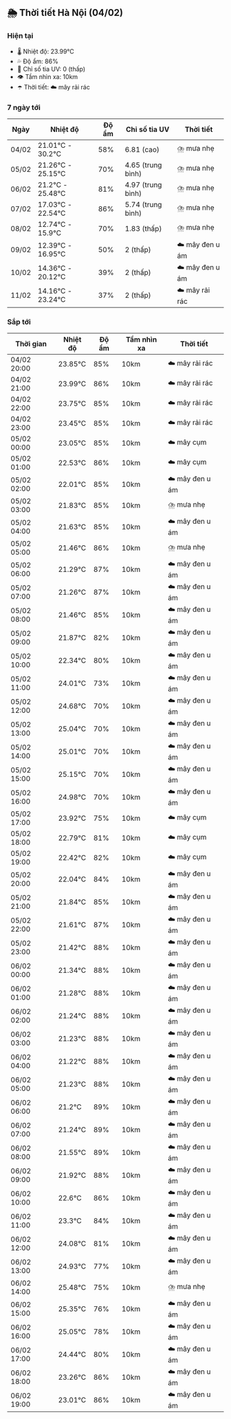 ## 🌦️ Thời tiết Hà Nội (04/02)

### Hiện tại

- 🌡️ Nhiệt độ: 23.99℃
- 💦 Độ ẩm: 86%
- 🌟 Chỉ số tia UV: 0 (thấp)
- 👁️ Tầm nhìn xa: 10km
- ☂️ Thời tiết: ☁️ mây rải rác

### 7 ngày tới

| Ngày | Nhiệt độ | Độ ẩm | Chỉ số tia UV | Thời tiết |
| --- | --- | --- | --- | --- |
| 04/02 | 21.01℃ - 30.2℃ | 58% | 6.81 (cao) | ⛈️ mưa nhẹ |
| 05/02 | 21.26℃ - 25.15℃ | 70% | 4.65 (trung bình) | ⛈️ mưa nhẹ |
| 06/02 | 21.2℃ - 25.48℃ | 81% | 4.97 (trung bình) | ⛈️ mưa nhẹ |
| 07/02 | 17.03℃ - 22.54℃ | 86% | 5.74 (trung bình) | ⛈️ mưa nhẹ |
| 08/02 | 12.74℃ - 15.9℃ | 70% | 1.83 (thấp) | ⛈️ mưa nhẹ |
| 09/02 | 12.39℃ - 16.95℃ | 50% | 2 (thấp) | ☁️ mây đen u ám |
| 10/02 | 14.36℃ - 20.12℃ | 39% | 2 (thấp) | ☁️ mây đen u ám |
| 11/02 | 14.16℃ - 23.24℃ | 37% | 2 (thấp) | ☁️ mây rải rác |

### Sắp tới

| Thời gian | Nhiệt độ | Độ ẩm | Tầm nhìn xa | Thời tiết |
| --- | --- | --- | --- | --- |
| 04/02 20:00 | 23.85℃ | 85% | 10km | ☁️ mây rải rác |
| 04/02 21:00 | 23.99℃ | 86% | 10km | ☁️ mây rải rác |
| 04/02 22:00 | 23.75℃ | 85% | 10km | ☁️ mây rải rác |
| 04/02 23:00 | 23.45℃ | 85% | 10km | ☁️ mây rải rác |
| 05/02 00:00 | 23.05℃ | 85% | 10km | ☁️ mây cụm |
| 05/02 01:00 | 22.53℃ | 86% | 10km | ☁️ mây cụm |
| 05/02 02:00 | 22.01℃ | 85% | 10km | ☁️ mây đen u ám |
| 05/02 03:00 | 21.83℃ | 85% | 10km | ⛈️ mưa nhẹ |
| 05/02 04:00 | 21.63℃ | 85% | 10km | ☁️ mây đen u ám |
| 05/02 05:00 | 21.46℃ | 86% | 10km | ⛈️ mưa nhẹ |
| 05/02 06:00 | 21.29℃ | 87% | 10km | ☁️ mây đen u ám |
| 05/02 07:00 | 21.26℃ | 87% | 10km | ☁️ mây đen u ám |
| 05/02 08:00 | 21.46℃ | 85% | 10km | ☁️ mây đen u ám |
| 05/02 09:00 | 21.87℃ | 82% | 10km | ☁️ mây đen u ám |
| 05/02 10:00 | 22.34℃ | 80% | 10km | ☁️ mây đen u ám |
| 05/02 11:00 | 24.01℃ | 73% | 10km | ☁️ mây đen u ám |
| 05/02 12:00 | 24.68℃ | 70% | 10km | ☁️ mây đen u ám |
| 05/02 13:00 | 25.04℃ | 70% | 10km | ☁️ mây đen u ám |
| 05/02 14:00 | 25.01℃ | 70% | 10km | ☁️ mây đen u ám |
| 05/02 15:00 | 25.15℃ | 70% | 10km | ☁️ mây đen u ám |
| 05/02 16:00 | 24.98℃ | 70% | 10km | ☁️ mây đen u ám |
| 05/02 17:00 | 23.92℃ | 75% | 10km | ☁️ mây cụm |
| 05/02 18:00 | 22.79℃ | 81% | 10km | ☁️ mây cụm |
| 05/02 19:00 | 22.42℃ | 82% | 10km | ☁️ mây cụm |
| 05/02 20:00 | 22.04℃ | 84% | 10km | ☁️ mây đen u ám |
| 05/02 21:00 | 21.84℃ | 85% | 10km | ☁️ mây đen u ám |
| 05/02 22:00 | 21.61℃ | 87% | 10km | ☁️ mây đen u ám |
| 05/02 23:00 | 21.42℃ | 88% | 10km | ☁️ mây đen u ám |
| 06/02 00:00 | 21.34℃ | 88% | 10km | ☁️ mây đen u ám |
| 06/02 01:00 | 21.28℃ | 88% | 10km | ☁️ mây đen u ám |
| 06/02 02:00 | 21.24℃ | 88% | 10km | ☁️ mây đen u ám |
| 06/02 03:00 | 21.23℃ | 88% | 10km | ☁️ mây đen u ám |
| 06/02 04:00 | 21.22℃ | 88% | 10km | ☁️ mây đen u ám |
| 06/02 05:00 | 21.23℃ | 88% | 10km | ☁️ mây đen u ám |
| 06/02 06:00 | 21.2℃ | 89% | 10km | ☁️ mây đen u ám |
| 06/02 07:00 | 21.24℃ | 89% | 10km | ☁️ mây đen u ám |
| 06/02 08:00 | 21.55℃ | 89% | 10km | ☁️ mây đen u ám |
| 06/02 09:00 | 21.92℃ | 88% | 10km | ☁️ mây đen u ám |
| 06/02 10:00 | 22.6℃ | 86% | 10km | ☁️ mây đen u ám |
| 06/02 11:00 | 23.3℃ | 84% | 10km | ☁️ mây đen u ám |
| 06/02 12:00 | 24.08℃ | 81% | 10km | ☁️ mây đen u ám |
| 06/02 13:00 | 24.93℃ | 77% | 10km | ☁️ mây đen u ám |
| 06/02 14:00 | 25.48℃ | 75% | 10km | ⛈️ mưa nhẹ |
| 06/02 15:00 | 25.35℃ | 76% | 10km | ☁️ mây đen u ám |
| 06/02 16:00 | 25.05℃ | 78% | 10km | ☁️ mây đen u ám |
| 06/02 17:00 | 24.44℃ | 80% | 10km | ☁️ mây đen u ám |
| 06/02 18:00 | 23.26℃ | 86% | 10km | ☁️ mây đen u ám |
| 06/02 19:00 | 23.01℃ | 86% | 10km | ☁️ mây đen u ám |
